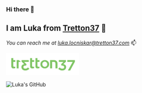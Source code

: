 ### Hi there 👋
## I am **Luka** from [Tretton37](https://tretton37.com/) 🌄
*You can reach me at [luka.locniskar@tretton37.com](mailto:luka.locniskar@tretton37.com)* 📫

<img src="./img/_tretton37_logo_green.png" alt="drawing" width="200"/>

![Luka's GitHub](https://github-readme-stats.vercel.app/api?username=Doublel222&count_private=true&bg_color=002B55&text_color=80C565&title_color=80C565)
